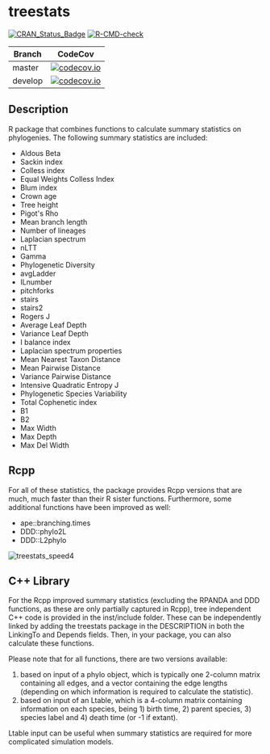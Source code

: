 # treestats

[![CRAN_Status_Badge](https://www.r-pkg.org/badges/version/treestats)](https://cran.r-project.org/package=treestats)
[![R-CMD-check](https://github.com/thijsjanzen/treestats/workflows/R-CMD-check/badge.svg)](https://github.com/thijsjanzen/treestats/actions)

Branch|CodeCov
---|---
master|[![codecov.io](https://codecov.io/gh/thijsjanzen/treestats/branch/master/graph/badge.svg)](https://codecov.io/gh/thijsjanzen/treestats)
develop|[![codecov.io](https://codecov.io/gh/thijsjanzen/treestats/branch/develop/graph/badge.svg)](https://codecov.io/gh/thijsjanzen/treestats)

## Description

R package that combines functions to calculate summary statistics on phylogenies.
The following summary statistics are included:
  - Aldous Beta
  - Sackin index
  - Colless index
  - Equal Weights Colless Index
  - Blum index
  - Crown age
  - Tree height
  - Pigot's Rho
  - Mean branch length
  - Number of lineages
  - Laplacian spectrum
  - nLTT
  - Gamma
  - Phylogenetic Diversity
  - avgLadder
  - ILnumber
  - pitchforks
  - stairs
  - stairs2
  - Rogers J
  - Average Leaf Depth
  - Variance Leaf Depth
  - I balance index
  - Laplacian spectrum properties
  - Mean Nearest Taxon Distance
  - Mean Pairwise Distance
  - Variance Pairwise Distance
  - Intensive Quadratic Entropy J
  - Phylogenetic Species Variability
  - Total Cophenetic index
  - B1
  - B2
  - Max Width
  - Max Depth
  - Max Del Width

## Rcpp
For all of these statistics, the package provides Rcpp versions that 
are much, much faster than their R sister functions. Furthermore, some additional
functions have been improved as well:
  - ape::branching.times
  - DDD::phylo2L
  - DDD::L2phylo


![treestats_speed4](https://user-images.githubusercontent.com/19486664/154710093-eb596fdd-658d-437c-8249-fb2dfefb13d0.png)
  
## C++ Library
For the Rcpp improved summary statistics (excluding the RPANDA and DDD functions, 
as these are only partially captured in Rcpp), tree independent C++ code is provided 
in the inst/include folder. These can be independently linked by adding the treestats 
package in the DESCRIPTION in both the LinkingTo and Depends fields. Then, in your package,
you can also calculate these functions. 

Please note that for all functions, there are two versions available: 
1) based on input of a phylo object, which is typically one 2-column matrix containing all edges, and a vector containing the edge lengths (depending on which information is required to calculate the statistic).
2) based on input of an Ltable, which is a 4-column matrix containing information on each species, being 1) birth time, 2) parent species, 3) species label and 4) death time (or -1 if extant).

Ltable input can be useful when summary statistics are required for more complicated simulation models. 
